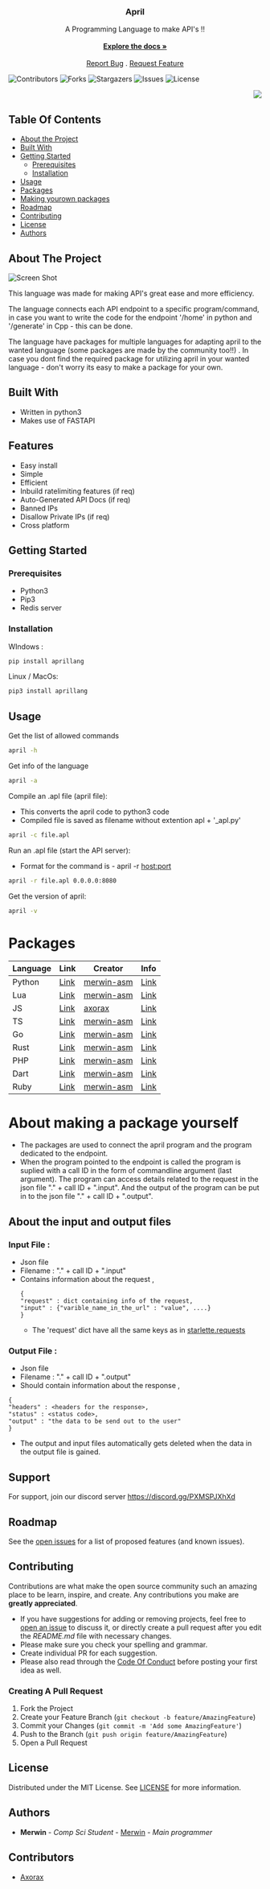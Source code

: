 <br/>
<p align="center">
  <h3 align="center">April</h3>

  <p align="center">
    A Programming Language to make API's !!
    <br/>
    <br/>
    <a href="https://github.com/merwin-asm/april/blob/main/docs.md"><strong>Explore the docs »</strong></a>
    <br/>
    <br/>
    <a href="https://github.com/merwin-asm/april/issues">Report Bug</a>
    .
    <a href="https://github.com/merwin-asm/april/issues">Request Feature</a>
  </p>
</p>

![Contributors](https://img.shields.io/github/contributors/merwin-asm/april?color=dark-green) ![Forks](https://img.shields.io/github/forks/merwin-asm/april?style=social) ![Stargazers](https://img.shields.io/github/stars/merwin-asm/april?style=social) ![Issues](https://img.shields.io/github/issues/merwin-asm/april) ![License](https://img.shields.io/github/license/merwin-asm/april) <p align="right"> <img src="https://komarev.com/ghpvc/?username=merwin-asm-april&label=Project%20views&color=0e75b6&style=flat" /> </p>

## Table Of Contents

* [About the Project](#about-the-project)
* [Built With](#built-with)
* [Getting Started](#getting-started)
  * [Prerequisites](#prerequisites)
  * [Installation](#installation)
* [Usage](#usage)
* [Packages](#Packages)
* [Making yourown packages](#About-making-a-package-yourself)
* [Roadmap](#roadmap)
* [Contributing](#contributing)
* [License](#license)
* [Authors](#authors)

## About The Project

![Screen Shot](https://cdn.discordapp.com/attachments/951417646191083551/1193927724616654909/image.png?ex=65ae7ed7&is=659c09d7&hm=5fd754a6776bb2998fd877218a1993f8aec01fa8de6a57cee7b3b4bb4e41858e&)

This language was made for making API's great ease and more efficiency. 

The language connects each API endpoint to a specific program/command, in case you want to write the code for the endpoint '/home' in python and '/generate' in Cpp - this can be done.

The language have packages for multiple languages for adapting april to the wanted language (some packages are made by the community too!!) . In case you dont find the required package for utilizing april in your wanted language - don't worry its easy to make a package for your own.

## Built With

- Written in python3
- Makes use of FASTAPI


## Features

- Easy install
- Simple
- Efficient
- Inbuild ratelimiting features (if req)
- Auto-Generated API Docs (if req)
- Banned IPs
- Disallow Private IPs (if req)
- Cross platform


## Getting Started

### Prerequisites

- Python3
- Pip3
- Redis server

### Installation

WIndows :
```sh
pip install aprillang
```

Linux / MacOs:
```sh
pip3 install aprillang
```

## Usage

Get the list of allowed commands
```sh
april -h
```

Get info of the language
```sh
april -a
```

Compile an .apl file (april file):
- This converts the april code to python3 code
- Compiled file is saved as filename without extention apl + '_apl.py'

```sh
april -c file.apl
```

Run an .apl file (start the API server):
- Format for the command is - april -r <filename> <host:port>

```sh
april -r file.apl 0.0.0.0:8080
```

Get the version of april:

```sh
april -v
```

# Packages

| Language   | Link                                      | Creator             | Info |
|------------|-------------------------------------------|---------------------|--------|
| Python     | [Link](https://github.com/merwin-asm/april/tree/main/python) | [merwin-asm](https://github.com/merwin-asm/) |[Link](https://github.com/merwin-asm/april/blob/main/python/) |
| Lua     | [Link](https://github.com/merwin-asm/april/tree/main/lua) | [merwin-asm](https://github.com/merwin-asm/) | [Link](https://github.com/merwin-asm/april/blob/main/lua/info.md)|
| JS     | [Link](https://github.com/merwin-asm/april/tree/main/js) | [axorax](https://github.com/axorax/) | [Link](https://github.com/merwin-asm/april/blob/main/js/)|
| TS     | [Link](https://github.com/merwin-asm/april/tree/main/ts) | [merwin-asm](https://github.com/merwin-asm/) | [Link](https://github.com/merwin-asm/april/blob/main/ts/info.md)|
| Go     | [Link](https://github.com/merwin-asm/april/tree/main/go) | [merwin-asm](https://github.com/merwin-asm/) | [Link](https://github.com/merwin-asm/april/blob/main/go/)|
| Rust     | [Link](https://github.com/merwin-asm/april/tree/main/rust) | [merwin-asm](https://github.com/merwin-asm/) | [Link](https://github.com/merwin-asm/april/blob/main/rust/info.md)|
| PHP     | [Link](https://github.com/merwin-asm/april/tree/main/php) | [merwin-asm](https://github.com/merwin-asm/) | [Link](https://github.com/merwin-asm/april/blob/main/php/info.md)|
| Dart     | [Link](https://github.com/merwin-asm/april/tree/main/dart) | [merwin-asm](https://github.com/merwin-asm/)| [Link](https://github.com/merwin-asm/april/blob/main/dart/)|
| Ruby     | [Link](https://github.com/merwin-asm/april/tree/main/ruby) | [merwin-asm](https://github.com/merwin-asm/) | [Link](https://github.com/merwin-asm/april/blob/main/ruby/info.md)|


# About making a package yourself
- The packages are used to connect the april program and the program dedicated to the endpoint.
- When the program pointed to the endpoint is called the program is suplied with a call ID in the form of commandline argument (last argument). The program can access details related to the request in the json file "." + call ID + ".input". And the output of the program can be put in to the json file "." + call ID + ".output".
## About the input and output files
### **Input File** : 
- Json file
- Filename : "." + call ID + ".input"
- Contains information about the request ,
  ```
  {
  "request" : dict containing info of the request,
  "input" : {"varible_name_in_the_url" : "value", ....}
  }
  ```
  - The 'request' dict have all the same keys as in [starlette.requests](https://www.starlette.io/requests/)

### **Output File** :
- Json file
- Filename : "." + call ID + ".output"
- Should contain information about the response ,
```
{
"headers" : <headers for the response>,
"status" : <status code>,
"output" : "the data to be send out to the user"
}
```
- The output and input files automatically gets deleted when the data in the output file is gained.

## Support

For support, join our discord server https://discord.gg/PXMSPJXhXd

## Roadmap

See the [open issues](https://github.com/merwin-asm/april/issues) for a list of proposed features (and known issues).

## Contributing

Contributions are what make the open source community such an amazing place to be learn, inspire, and create. Any contributions you make are **greatly appreciated**.
* If you have suggestions for adding or removing projects, feel free to [open an issue](https://github.com/merwin-asm/april/issues/new) to discuss it, or directly create a pull request after you edit the *README.md* file with necessary changes.
* Please make sure you check your spelling and grammar.
* Create individual PR for each suggestion.
* Please also read through the [Code Of Conduct](https://github.com/merwin-asm/april/blob/main/CODE_OF_CONDUCT.md) before posting your first idea as well.

### Creating A Pull Request

1. Fork the Project
2. Create your Feature Branch (`git checkout -b feature/AmazingFeature`)
3. Commit your Changes (`git commit -m 'Add some AmazingFeature'`)
4. Push to the Branch (`git push origin feature/AmazingFeature`)
5. Open a Pull Request

## License

Distributed under the MIT License. See [LICENSE](https://github.com/merwin-asm/april/blob/main/LICENSE.md) for more information.

## Authors

* **Merwin** - *Comp Sci Student* - [Merwin](https://github.com/merwin-asm/) - *Main programmer*

## Contributors

* [Axorax](https://github.com/axorax)
